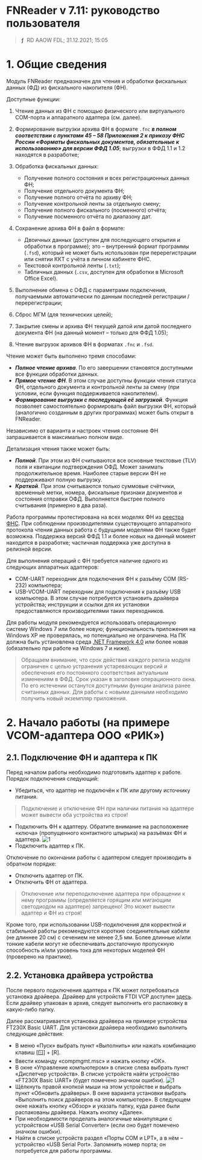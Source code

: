 # FNReader v 7.11: руководство пользователя
> **ƒ** &nbsp;RD AAOW FDL; 31.12.2021; 15:05

# 1. Общие сведения

Модуль FNReader предназначен для чтения и обработки фискальных данных (ФД) из фискального накопителя (ФН).

Доступные функции:

1. Чтение данных из ФН с помощью физического или виртуального COM-порта и аппаратного адаптера (см. далее).

2. Формирование выгрузки архива ФН в формате ```.fnc``` ***в полном соответствии с пунктами 45 – 58 Приложения 2 к приказу
ФНС России «Форматы фискальных документов, обязательные к использованию» для версии ФФД 1.05***; выгрузки в ФФД 1.1 и 1.2
находятся в разработке;

3. Обработка фискальных данных:
    - Получение полного состояния и всех регистрационных данных ФН;
    - Получение отдельного документа ФН;
    - Получение полного отчёта по архиву ФН;
    - Получение контрольной ленты за отдельную смену;
    - Получение полного фискального (посменного) отчёта;
    - Получение посменного отчёта по диапазону дат.

4. Сохранение архива ФН в файл в формате:
    - Двоичных данных (доступен для последующего открытия и обработки в программе); это – внутренний формат программы (```.fsd```),
который не может быть использован при перерегистрации или снятии ККТ с учёта в личном кабинете ФНС.
    - Текстовой контрольной ленты (```.txt```);
    - Табличных данных (```.csv```, доступен для обработки в Microsoft Office Excel).

5. Выполнение обмена с ОФД с параметрами подключения, получаемыми автоматически по данным последней регистрации / перерегистрации;

6. Сброс МГМ (для технических целей);

7. Закрытие смены и архива ФН текущей датой или датой последнего документа ФН (на данный момент – только для ФФД 1.05);

8. Чтение выгрузок архивов ФН в форматах ```.fnc``` и ```.fsd```.

Чтение может быть выполнено тремя способами:
- ***Полное чтение архива***. По его завершении становятся доступными все функции обработки данных.
- ***Прямое чтение ФН***. В этом случае доступны функции чтения статуса ФН, отдельного документа
и контрольной ленты за смену (при условии, если функция поддерживается накопителем).
- ***Формирование выгрузки с последующей её загрузкой***. Функция позволяет самостоятельно формировать
файл выгрузки ФН, который (аналогично созданным в других программах) может быть открыт в FNReader.

Независимо от варианта и настроек чтения состояние ФН запрашивается в максимально полном виде.

Детализация чтения также может быть:
- ***Полной***. При этом из ФН считываются все основные текстовые (TLV) поля и квитанции подтверждения ОФД.
Может занимать продолжительное время. Наиболее старые версии ФН не поддерживают полную выгрузку.
- ***Краткой***. При этом считываются только суммовые счётчики, временны́е метки, номера, фискальные признаки
документов и состояния отправки ОФД. Выполняется быстрее полного считывания (примерно в два раза).

Работа программы протестирована на всех моделях ФН из [реестра ФНС](https://www.nalog.gov.ru/rn77/related_activities/registries/reestr_fiscal/).
При соблюдении производителями существующего аппаратного протокола чтения данных работа с будущими моделями ФН также будет возможна.
Поддержка версий ФФД 1.1 и более новых на данный момент находится в разработке; частичная поддержка уже доступна в релизной версии.

Для выполнения операций с ФН требуется наличие одного из следующих аппаратных адаптеров:
- COM-UART переходник для подключения ФН к разъёму COM (RS-232) компьютера;
- USB-VCOM-UART переходник для подключения к разъёму USB компьютера. В этом случае потребуется установить драйвера устройства;
инструкции и ссылки для их установки предоставляются производителями таких переходников.

Для работы модуля рекомендуется использовать операционную систему Windows 7 или более новую; функциональность приложения
на Windows XP не проверялась, но потенциально не ограничена. На ПК должна быть установлена среда
[.NET Framework 4.0](https://www.microsoft.com/ru-ru/download/details.aspx?id=17718) или более новая (обязательно при работе на Windows 7 и ниже).

> Обращаем внимание, что срок действия каждого релиза модуля ограничен с целью устранения устаревающих версий и обеспечения
> его постоянного соответствия актуальным изменениям в ФФД. Срок указан в заголовке операционного окна. По его истечении
> останутся доступными функции анализа ранее считанных данных. Для работы с новыми данными необходимо получить новый экземпляр приложения.

#

# 2. Начало работы (на примере VCOM-адаптера ООО «РИК»)

## 2.1. Подключение ФН и адаптера к ПК

Перед началом работы необходимо подготовить адаптер к работе. Порядок подключения следующий:
- Убедиться, что адаптер не подключён к ПК или другому источнику питания.
> Подключение и отключение ФН при наличии питания на адаптере может вывести оба устройства из строя!
- Подключить ФН к адаптеру. Обратите внимание на расположение «ключа» (пропущенного контактного штырька) на разъёмах ФН и адаптера.
![1](https://user-images.githubusercontent.com/20893717/147804503-e5b44a16-0f6f-497d-b4a4-d64d45ead5bf.png)
- Подключить адаптер к ПК.

Отключение по окончании работы с адаптером следует производить в обратном порядке:
- Отключить адаптер от ПК.
- Отключить ФН от адаптера.

> Отключение или переподключение адаптера при обращении к нему программы (определяется горящим или мигающим светодиодом
> на адаптере) запрещено! Это может вывести адаптер и ФН из строя!

Кроме того, при использовании USB-подключения для корректной и стабильной работы рекомендуются короткие соединительные
кабели (не длиннее 20 см) с сечением не менее 2,5 мм. Более длинные и/или тонкие кабели могут не обеспечивать достаточную
пропускную способность и/или уровень тока для некоторых моделей ФН (проверено на практике).

## 2.2. Установка драйвера устройства

После первого подключения адаптера к ПК может потребоваться установка драйвера. Драйвер для устройств FTDI VCP
доступен [здесь](http://www.ftdichip.com/Drivers/VCP.htm). Если драйвер упакован в архив, следует выполнить его распаковку в какую-либо папку.

Далее рассматривается установка драйвера на примере устройства FT230X Basic UART. Для установки драйвера необходимо выполнить следующие действия:
- В меню «Пуск» выбрать пункт «Выполнить» или нажать комбинацию клавиш [:window:] + [R].
- Ввести команду «compmgmt.msc» и нажать кнопку «ОК».
- В окне «Управление компьютером» в списке слева выбрать пункт «Диспетчер устройств». В списке устройств найти устройство «FT230X Basic UART»
(будет помечено значком ошибки).
![1](https://user-images.githubusercontent.com/20893717/147804389-f0a87ba5-cbd3-401e-825c-517af186607b.png)
- Щёлкнуть правой кнопкой мыши на этом устройстве и выбрать пункт «Обновить драйверы». В окне варианта установки выбрать «Выполнить поиск
драйверов на этом компьютере». В следующем окне нажать кнопку «Обзор» и указать папку, куда ранее были распакованы драйвера. Нажать кнопку «Далее».
- При необходимости проделать аналогичные манипуляции с устройством «USB Serial Converter» (если оно будет помечено значком ошибки).
- Найти в списке устройств раздел «Порты COM и LPT», а в нём – устройство «USB Serial Port». Запомнить номер порта; он потребуется для работы программы.

